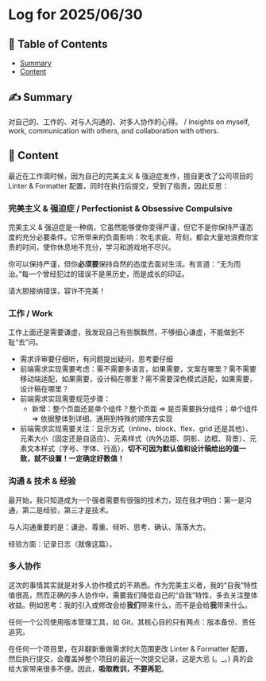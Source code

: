 # Log for 2025/06/30

## 📑 Table of Contents

- [Summary](#summary)
- [Content](#content)

## ✍️ Summary <a name="summary"></a>

对自己的、工作的、对与人沟通的、对多人协作的心得。 / Insights on myself, work, communication with others, and collaboration with others.

## 🍎 Content <a name="content"></a>

最近在工作滴时候，因为自己的完美主义 & 强迫症发作，擅自更改了公司项目的 Linter & Formatter 配置，同时在执行后提交，受到了指责，因此反思：

### 完美主义 & 强迫症 / Perfectionist & Obsessive Compulsive

完美主义 & 强迫症是一种病，它虽然能够使你变得严谨，但它不是你保持严谨态度的充分必要条件。它所带来的负面影响：吹毛求疵、苛刻，都会大量地浪费你宝贵的时间，使你休息地不充分，学习和游戏地不尽兴。

你可以保持严谨，但你**必须要**保持自然的态度去面对生活。有言道：“无为而治。”每一个曾经犯过的错误不是黑历史，而是成长的印证。

请大胆接纳错误，容许不完美！

### 工作 / Work

工作上面还是需要谦虚，我发现自己有些飘飘然，不够细心谦虚，不能做到不耻“去”问。

- 需求评审要仔细听，有问题提出疑问，思考要仔细
- 前端需求实现需要考虑：需不需要多语言，如果需要，文案在哪里？需不需要移动端适配，如果需要，设计稿在哪里？需不需要深色模式适配，如果需要，设计稿在哪里？
- 前端需求实现需要规范步骤：
  - 新增：整个页面还是单个组件？整个页面 => 是否需要拆分组件；单个组件 => 依据整体到详细、通用到特殊的顺序去实现
- 前端需求实现需要关注：显示方式（inline、block、flex、grid 还是其他）、元素大小（固定还是自适应）、元素样式（内外边距、阴影、边框、背景）、元素文本样式（字号、字体、行高），**切不可因为默认值和设计稿给出的值一致，就不设置！一定确定好数值！**

### 沟通 & 技术 & 经验

最开始，我只知道成为一个强者需要有很强的技术力，现在我才明白：第一是沟通，第二是经验，第三才是技术。

与人沟通重要的是：谦逊、尊重、倾听、思考、确认、落落大方。

经验方面：记录日志（就像这篇）。

### 多人协作

这次的事情其实就是对多人协作模式的不熟悉。作为完美主义者，我的“自我”特性值很高，然而正确的多人协作中，需要我们降低自己的“自我”特性，多去关注整体收益。例如思考：我的引入或修改会给**我们**带来什么，而不是会给**我**带来什么。

任何一个公司使用版本管理工具，如 Git，其核心目的只有两点：版本备份、责任追究。

在任何一个项目里，在非翻新重做需求时大范围更改 Linter & Formatter 配置，然后执行提交，会覆盖掉整个项目的最近一次提交记录，这是大忌 (。\_。) 真的会给大家带来很多不便。因此，**吸取教训，不要再犯**。
